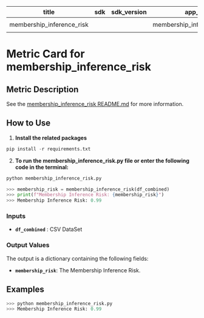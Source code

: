 | title | sdk | sdk_version | app_file | tags | description |
|-------|-----|-------------|----------|------|-------------|
|membership_inference_risk| | |membership_inference_risk.py|`evaluate` `metric`| |

# Metric Card for membership_inference_risk

## Metric Description

See the [membership_inference_risk README.md](https://github.com/khloe-S/test/tree/main/membership_inference_risk) for more information.

## How to Use

1. **Install the related packages**

```python
pip install -r requirements.txt
```

2. **To run the membership_inference_risk.py file or enter the following code in the terminal:**

```python
python membership_inference_risk.py
```

```python
>>> membership_risk = membership_inference_risk(df_combined)
>>> print(f"Membership Inference Risk: {membership_risk}")
>>> Membership Inference Risk: 0.99
```

### Inputs

- **`df_combined`** : CSV DataSet

### Output Values

The output is a dictionary containing the following fields:

- **`membership_risk`**: The Membership Inference Risk.

## Examples

```python
>>> python membership_inference_risk.py
>>> Membership Inference Risk: 0.99
```
